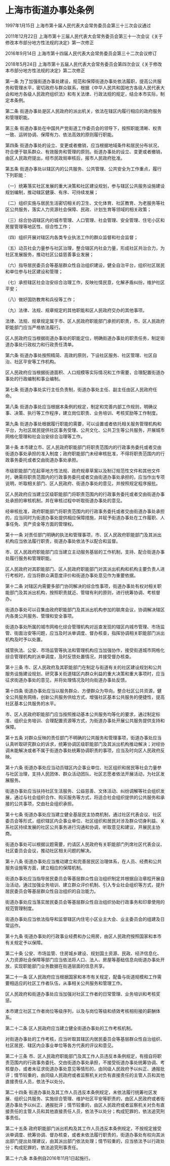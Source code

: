 # 上海市街道办事处条例

1997年1月15日 上海市第十届人民代表大会常务委员会第三十三次会议通过

2011年12月22日 上海市第十三届人民代表大会常务委员会第三十一次会议《关于修改本市部分地方性法规的决定》第一次修正

2016年9月14日 上海市第十四届人民代表大会常务委员会第三十二次会议修订

2018年5月24日 上海市第十五届人民代表大会常务委员会第四次会议《关于修改本市部分地方性法规的决定》第二次修正

<!-- INFO END -->

第一条 为了加强街道办事处建设，规范和保障街道办事处依法履职，提高公共服务和管理水平，密切政府与群众联系，根据《中华人民共和国地方各级人民代表大会和地方各级人民政府组织法》和有关法律、行政法规的规定，结合本市实际，制定本条例。

第二条 街道办事处是区人民政府的派出机关，依法在辖区内履行相应的政府服务和管理职能。

第三条 街道办事处在中国共产党街道工作委员会的领导下，按照职能清晰、权责一致、运转协调、保障有力、依法高效的原则履行职能。

第四条 街道办事处的设立、变更或者撤销，应当根据地域条件和居民分布状况，符合便于联系群众、有效服务和管理的原则。街道办事处的设立、变更或者撤销，由区人民政府提出，经市民政局审核后，报市人民政府批准。

第五条 街道办事处以辖区内的公共服务、公共管理、公共安全为工作重点，履行下列职能：

（一）统筹落实社区发展的重大决策和社区建设规划，参与辖区公共服务设施建设规划编制，推动辖区健康、有序、可持续发展；

（二）组织实施与居民生活密切相关的卫生、文化体育、社区教育、为老服务等社区公共服务，落实人力资源社会保障、民政、计划生育等领域的相关政策；

（三）综合协调辖区内的城市管理、人口管理、社会管理、安全管理、住宅小区和房屋管理等地区性、综合性工作；

（四）组织开展对辖区内各类专业执法工作的群众监督和社会监督；

（五）动员社会力量参与社区治理，整合辖区内社会力量，形成社区共治合力，为社区发展服务，推动社区公益慈善事业发展；

（六）指导居民委员会等基层群众性自治组织建设，健全自治平台，组织社区居民和单位参与社区建设和管理；

（七）承担辖区社会治安综合治理工作，反映社情民意，化解矛盾纠纷，维护社区平安；

（八）做好国防教育和兵役等工作；

（九）法律、法规、规章规定的其他职能和区人民政府交办的其他事项。

法律、法规、规章规定属于市、区人民政府职能部门承担的职责，市、区人民政府职能部门应当严格依法履行。

区人民政府应当根据街道办事处的职能定位，明确街道办事处的职责任务，制定街道办事处行政权力和行政责任清单。

第六条 街道办事处按照精简、高效的原则，下设社区服务、社区管理、社区自治、社区平安等工作机构。

区人民政府应当根据街道面积、人口规模等实际情况和工作需要，合理配置街道办事处的行政编制和事业编制。

第七条 街道办事处实行主任负责制，街道办事处主任、副主任由区人民政府任命。

第八条 街道办事处应当根据本条例的规定，制定和完善内部工作规则，明确议事、决策、执行等工作程序，建立岗位职责、业务培训、考核奖励等工作制度。

第九条 街道办事处根据履行职能的需要，可以设置或者依托相关服务管理机构和平台，为社区居民提供社区事务受理、公共文化、公共卫生等公共服务，开展城市网格化管理和社会治安综合治理等工作。

第十条 本市建立市、区人民政府职能部门将职责范围内的行政事务委托或者交由街道办事处承担的准入制度；政府职能部门未经审核批准，不得将职责范围内的行政事务委托或者交由街道办事处承担。

市级职能部门在起草地方性法规、政府规章草案以及制订规范性文件和其他文件时，确需将职责范围内的行政事务委托或者交由街道办事处承担的，应当作出专项说明，听取相关部门、区人民政府、街道办事处的意见，并按照规定程序报批。

区人民政府应当建立区级职能部门将职责范围内的行政事务委托或者交由街道办事处承担的审核机制，并在审核过程中听取街道办事处的意见。

经审核批准，政府职能部门将职责范围内的行政事务委托或者交由街道办事处承担的，应当同时为街道办事处提供相应保障措施，并赋予街道办事处在工作履职、人事任免、资产资金等方面的管理权。

第十一条 对责任部门明确的执法和管理事项，市、区人民政府职能部门及其派出机构应当依法履行职责，街道办事处依法予以配合和监督。

市、区人民政府职能部门应当建立主动服务基层的工作机制，支持、配合街道办事处履行服务和管理职能。

区人民政府对其职能部门、区人民政府职能部门对其派出机构和机构主要负责人进行考核时，应当将群众满意度评价和街道办事处意见作为重要依据。

第十二条 对辖区内需要多部门协同解决的综合性事项，街道办事处有权对相关职能部门及其派出机构，按照职责就近、管辖有利的原则，进行统筹协调、考核督办。

街道办事处可以召集由政府职能部门及其派出机构参加的联席会议，协调解决辖区内各类公共服务、管理和安全事项。

街道办事处所属的城市网格化综合管理机构对巡查发现的辖区内城市管理、市场监管、街面治安等问题，应当及时派单调度、督办核查，指挥协调相关职能部门派出机构及时予以处置。

城管执法、公安、市场监管等执法和管理机构应当加强协作，接受街道城市网格化综合管理机构的派单调度，及时反馈处置情况，并接受督办核查。

第十三条 市、区人民政府及其职能部门在制定与街道有关的社区建设规划和公共服务设施建设规划、研究事关街道辖区内群众利益的重大决策和重大事项时，应当征求街道办事处的意见，并将处理情况及时向街道办事处反馈。

第十四条 街道办事处应当以服务群众、方便群众为导向，整合社区公共资源，健全公共服务网络，创新公共服务供给方式，增强社区基本公共服务的便捷性，提高社区基本公共服务的水平。

市、区人民政府职能部门应当按照推动基本公共服务均等化的要求，通过制定标准、组织业务培训、合理配置资源等方式，为街道办事处开展公共服务提供支持和保障。

第十五条 对群众反映的责任部门不明确的公共服务和管理事项，街道办事处应当认真听取研究群众的诉求，统筹协调区级职能部门及其派出机构推动解决；对经协调未能解决或者不属于街道办事处统筹协调职责的事项，应当及时向区人民政府反映。

第十六条 街道办事处应当动员辖区内企事业单位、社区组织和居民等社会力量参与社区治理，支持人民团体、群众活动团队、社区志愿者依法开展活动，为社区发展服务。

街道办事处应当扶持社区生活服务、公益慈善、文体活动、纠纷调解等社会组织发展，通过与社会组织合作、购买服务等方式，将适合社会组织提供的公共服务和承接的公共事项，交由社会组织承担。

第十七条 街道办事处应当建立健全基层民主协商机制，通过社区代表会议、社区委员会等形式，组织辖区内企事业单位、社区组织和居民对涉及群众切身利益、关系社区持续发展的社区公共事务进行沟通和协调，听取意见和建议，开展民主协商。

街道办事处可以根据议题需要，约请区人民政府有关职能部门列席社区代表会议、社区委员会会议，推动社区相关问题的解决。

第十八条 街道办事处应当推动建立和完善居民区治理体系，在人员、经费和公共服务设施等方面，建立相应的保障机制。

街道办事处应当指导居民委员会等基层群众性自治组织制定并根据自治章程开展自治活动，通过加强业务培训、建立群众评价机制、引入专业社会组织等方式，提升居民委员会等基层群众性自治组织的自治能力。

街道办事处应当落实居民委员会等基层群众性自治组织协助行政事务和印章使用的规范管理制度。

街道办事处应当依法指导和监督辖区内住宅小区业主大会、业主委员会的组建及日常运作。

第十九条 街道办事处的行政事业经费和办公用房，由区人民政府按照国家和本市有关规定予以保障。

第二十条 公安、市场监管、住房城乡建设、规划国土资源、民政、经济信息化、人力资源社会保障等部门应当依法将人口、法人、房屋等基础信息向街道办事处开放，实现职能部门业务数据在街道层面的信息共享。

第二十一条 区人民政府应当根据国家和本市有关规定，配备与街道规模和工作需要相适应的社区工作者队伍，从事相关公共服务和管理工作。

区人民政府和街道办事处应当加强对社区工作者的日常管理、业务培训和考核奖惩。

本市建立社区工作者岗位等级序列，以及与岗位等级和绩效考核相衔接的薪酬体系。

第二十二条 区人民政府应当建立健全街道办事处的工作考核机制。

对街道办事处的工作考核，应当听取其辖区内居民委员会等基层群众性自治组织、社区居民、辖区内企事业单位等各方代表的评议和意见。

第二十三条 市、区人民政府职能部门及其工作人员违反本条例规定，有擅自将职责范围内的行政事务委托、交由街道办事处承担，不接受街道办事处统筹协调、考核督办，或者未征求街道办事处意见等情形的，由同级人民政府予以纠正、通报批评；情节较重的，由同级人民政府或者监察机关对负有直接责任的主管人员和其他直接责任人员，依法予以处分。

第二十四条 街道办事处及其工作人员违反本条例规定，未依法履行统筹社区发展、组织公共服务、实施综合管理、维护社区平安等职责的，由区人民政府或者街道办事处予以纠正、通报批评；情节较重的，由区人民政府或者监察机关对负有直接责任的主管人员和其他直接责任人员，依法予以处分；构成犯罪的，依法追究刑事责任。

第二十五条 政府职能部门派出机构及其工作人员违反本条例规定，不按规定接受派单调度、统筹协调、督办核查，或者未依法履行职责的，街道办事处有权向其派出部门提出处理建议，由其派出部门依法处理；情节较重的，应当依法予以行政处分；构成犯罪的，依法追究刑事责任。

第二十六条 本条例自2016年11月1日起施行。

